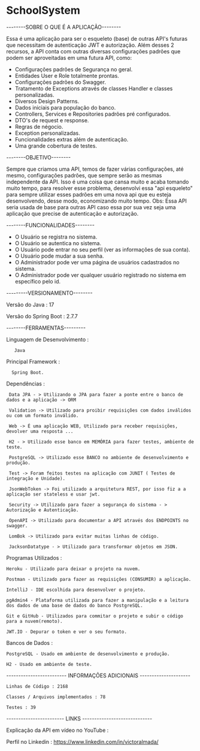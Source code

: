# SchoolSystem
--------SOBRE O QUE É A APLICAÇÃO--------

Essa é uma aplicação para ser o esqueleto (base) de outras API's futuras que necessitam de autenticação JWT e autorização. Além desses
2 recursos, a API conta com outras diversas configurações padrões que podem ser aproveitadas em uma futura API, como:

- Configurações padrões de Segurança no geral.
- Entidades User e Role totalmente prontas.
- Configurações padrões do Swagger.
- Tratamento de Exceptions através de classes Handler e classes personalizadas.
- Diversos Design Patterns.
- Dados iniciais para população do banco.
- Controllers, Services e Repositories padrões pré configurados.
- DTO's de request e response.
- Regras de négocio.
- Exception personalizadas.
- Funcionalidades extras além de autenticação.
- Uma grande cobertura de testes.

--------OBJETIVO--------

Sempre que criamos uma API, temos de fazer várias configurações, até mesmo, configurações padrões, que sempre serão as mesmas
independente da API. Isso é uma coisa que cansa muito e acaba tomando muito tempo, para resolver esse problema, desenvolvi essa
"api esqueleto" para sempre utilizar esses padrões em uma nova api que eu esteja desenvolvendo, desse modo, economizando muito tempo.
 Obs: Essa API seria usada de base para outras API caso essa por sua vez seja uma aplicação que precise de autenticação e autorização. 

--------FUNCIONALIDADES--------

  - O Usuário se registra no sistema.
  - O Usuário se autentica  no sistema.
  - O Usuário pode entrar no seu perfil  (ver as informações de sua conta).
  - O Usuário pode mudar a sua senha.
  - O Administrador pode ver uma página de usuários cadastrados no sistema.
  - O Administrador pode ver qualquer usuário registrado no sistema em específico pelo id.

---------VERSIONAMENTO--------

Versão do Java : 17

Versão do Spring Boot : 2.7.7

--------FERRAMENTAS---------

Linguagem de Desenvolvimento :

       Java

Principal Framework :

      Spring Boot.

Dependências :

     Data JPA - > Utilizando o JPA para fazer a ponte entre o banco de dados e a aplicação -> ORM
     
     Validation -> Utilizado para proibir requisições com dados inválidos ou com um formato inválido.
     
     Web -> É uma aplicação WEB, Utilizado para receber requisições, devolver uma resposta ...

     H2 - > Utilizado esse banco em MEMÓRIA para fazer testes, ambiente de teste.
     
     PostgreSQL -> Utilizado esse BANCO no ambiente de desenvolvimento e produção.
     
     Test -> Foram feitos testes na aplicação com JUNIT ( Testes de integração e Unidade).
     
     JsonWebToken -> Foi utilizado a arquitetura REST, por isso fiz a a aplicação ser stateless e usar jwt.
     
     Security -> Utilizado para fazer a segurança do sistema - > Autorização e Autenticação.
     
     OpenAPI -> Utilizado para documentar a API através dos ENDPOINTS no swagger.
     
     LomBok -> Utilizado para evitar muitas linhas de código.

     JacksonDatatype - > Utilizado para transformar objetos em JSON.

Programas Utilizados :

    Heroku - Utilizado para deixar o projeto na nuvem.
    
    Postman - Utilizado para fazer as requisições (CONSUMIR) a aplicação.
    
    IntelliJ - IDE escolhida para desenvolver o projeto.
    
    pgAdmin4 - Plataforma utilizada para fazer a manipulação e a leitura dos dados de uma base de dados do banco PostgreSQL.
    
    Git e GitHub - Utilizados para commitar o projeto e subir o código para a nuvem(remoto).

    JWT.IO - Depurar o token e ver o seu formato.

Bancos de Dados :

    PostgreSQL - Usado em ambiente de desenvolvimento e produção.
    
    H2 - Usado em ambiente de teste.

------------------------- INFORMAÇÕES ADICIONAIS ---------------------

    Linhas de Código : 2168
    
    Classes / Arquivos implementados : 78

    Testes : 39

------------------------ LINKS -----------------------------

Explicação da API em vídeo no YouTube : 

Perfil no Linkedin : https://www.linkedin.com/in/victoralmada/
